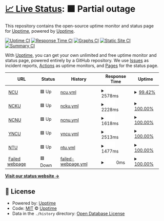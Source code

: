 # [📈 Live Status](https://demo.upptime.js.org): <!--live status--> **🟧 Partial outage**

This repository contains the open-source uptime monitor and status page for [Upptime](https://upptime.js.org), powered by [Upptime](https://github.com/upptime/upptime).

[![Uptime CI](https://github.com/upptime/upptime/workflows/Uptime%20CI/badge.svg)](https://github.com/upptime/upptime/actions?query=workflow%3A%22Uptime+CI%22)
[![Response Time CI](https://github.com/upptime/upptime/workflows/Response%20Time%20CI/badge.svg)](https://github.com/upptime/upptime/actions?query=workflow%3A%22Response+Time+CI%22)
[![Graphs CI](https://github.com/upptime/upptime/workflows/Graphs%20CI/badge.svg)](https://github.com/upptime/upptime/actions?query=workflow%3A%22Graphs+CI%22)
[![Static Site CI](https://github.com/upptime/upptime/workflows/Static%20Site%20CI/badge.svg)](https://github.com/upptime/upptime/actions?query=workflow%3A%22Static+Site+CI%22)
[![Summary CI](https://github.com/upptime/upptime/workflows/Summary%20CI/badge.svg)](https://github.com/upptime/upptime/actions?query=workflow%3A%22Summary+CI%22)

With [Upptime](https://upptime.js.org), you can get your own unlimited and free uptime monitor and status page, powered entirely by a GitHub repository. We use [Issues](https://github.com/upptime/upptime/issues) as incident reports, [Actions](https://github.com/upptime/upptime/actions) as uptime monitors, and [Pages](https://demo.upptime.js.org) for the status page.

<!--start: status pages-->
<!-- This summary is generated by Upptime (https://github.com/upptime/upptime) -->
<!-- Do not edit this manually, your changes will be overwritten -->
<!-- prettier-ignore -->
| URL | Status | History | Response Time | Uptime |
| --- | ------ | ------- | ------------- | ------ |
| <img alt="" src="https://favicons.githubusercontent.com/www.ncu.edu.tw" height="13"> [NCU](https://www.ncu.edu.tw/tw/index.html) | 🟩 Up | [ncu.yml](https://github.com/109403537/Upptime/commits/HEAD/history/ncu.yml) | <details><summary><img alt="Response time graph" src="./graphs/ncu/response-time-week.png" height="20"> 2578ms</summary><br><a href="https://demo.upptime.js.org/history/ncu"><img alt="Response time 2455" src="https://img.shields.io/endpoint?url=https%3A%2F%2Fraw.githubusercontent.com%2F109403537%2FUpptime%2FHEAD%2Fapi%2Fncu%2Fresponse-time.json"></a><br><a href="https://demo.upptime.js.org/history/ncu"><img alt="24-hour response time 2909" src="https://img.shields.io/endpoint?url=https%3A%2F%2Fraw.githubusercontent.com%2F109403537%2FUpptime%2FHEAD%2Fapi%2Fncu%2Fresponse-time-day.json"></a><br><a href="https://demo.upptime.js.org/history/ncu"><img alt="7-day response time 2578" src="https://img.shields.io/endpoint?url=https%3A%2F%2Fraw.githubusercontent.com%2F109403537%2FUpptime%2FHEAD%2Fapi%2Fncu%2Fresponse-time-week.json"></a><br><a href="https://demo.upptime.js.org/history/ncu"><img alt="30-day response time 2455" src="https://img.shields.io/endpoint?url=https%3A%2F%2Fraw.githubusercontent.com%2F109403537%2FUpptime%2FHEAD%2Fapi%2Fncu%2Fresponse-time-month.json"></a><br><a href="https://demo.upptime.js.org/history/ncu"><img alt="1-year response time 2455" src="https://img.shields.io/endpoint?url=https%3A%2F%2Fraw.githubusercontent.com%2F109403537%2FUpptime%2FHEAD%2Fapi%2Fncu%2Fresponse-time-year.json"></a></details> | <details><summary><a href="https://demo.upptime.js.org/history/ncu">99.42%</a></summary><a href="https://demo.upptime.js.org/history/ncu"><img alt="All-time uptime 99.71%" src="https://img.shields.io/endpoint?url=https%3A%2F%2Fraw.githubusercontent.com%2F109403537%2FUpptime%2FHEAD%2Fapi%2Fncu%2Fuptime.json"></a><br><a href="https://demo.upptime.js.org/history/ncu"><img alt="24-hour uptime 95.96%" src="https://img.shields.io/endpoint?url=https%3A%2F%2Fraw.githubusercontent.com%2F109403537%2FUpptime%2FHEAD%2Fapi%2Fncu%2Fuptime-day.json"></a><br><a href="https://demo.upptime.js.org/history/ncu"><img alt="7-day uptime 99.42%" src="https://img.shields.io/endpoint?url=https%3A%2F%2Fraw.githubusercontent.com%2F109403537%2FUpptime%2FHEAD%2Fapi%2Fncu%2Fuptime-week.json"></a><br><a href="https://demo.upptime.js.org/history/ncu"><img alt="30-day uptime 99.71%" src="https://img.shields.io/endpoint?url=https%3A%2F%2Fraw.githubusercontent.com%2F109403537%2FUpptime%2FHEAD%2Fapi%2Fncu%2Fuptime-month.json"></a><br><a href="https://demo.upptime.js.org/history/ncu"><img alt="1-year uptime 99.71%" src="https://img.shields.io/endpoint?url=https%3A%2F%2Fraw.githubusercontent.com%2F109403537%2FUpptime%2FHEAD%2Fapi%2Fncu%2Fuptime-year.json"></a></details>
| <img alt="" src="https://favicons.githubusercontent.com/www.ncku.edu.tw" height="13"> [NCKU](https://www.ncku.edu.tw/) | 🟩 Up | [ncku.yml](https://github.com/109403537/Upptime/commits/HEAD/history/ncku.yml) | <details><summary><img alt="Response time graph" src="./graphs/ncku/response-time-week.png" height="20"> 2228ms</summary><br><a href="https://demo.upptime.js.org/history/ncku"><img alt="Response time 2146" src="https://img.shields.io/endpoint?url=https%3A%2F%2Fraw.githubusercontent.com%2F109403537%2FUpptime%2FHEAD%2Fapi%2Fncku%2Fresponse-time.json"></a><br><a href="https://demo.upptime.js.org/history/ncku"><img alt="24-hour response time 2132" src="https://img.shields.io/endpoint?url=https%3A%2F%2Fraw.githubusercontent.com%2F109403537%2FUpptime%2FHEAD%2Fapi%2Fncku%2Fresponse-time-day.json"></a><br><a href="https://demo.upptime.js.org/history/ncku"><img alt="7-day response time 2228" src="https://img.shields.io/endpoint?url=https%3A%2F%2Fraw.githubusercontent.com%2F109403537%2FUpptime%2FHEAD%2Fapi%2Fncku%2Fresponse-time-week.json"></a><br><a href="https://demo.upptime.js.org/history/ncku"><img alt="30-day response time 2146" src="https://img.shields.io/endpoint?url=https%3A%2F%2Fraw.githubusercontent.com%2F109403537%2FUpptime%2FHEAD%2Fapi%2Fncku%2Fresponse-time-month.json"></a><br><a href="https://demo.upptime.js.org/history/ncku"><img alt="1-year response time 2146" src="https://img.shields.io/endpoint?url=https%3A%2F%2Fraw.githubusercontent.com%2F109403537%2FUpptime%2FHEAD%2Fapi%2Fncku%2Fresponse-time-year.json"></a></details> | <details><summary><a href="https://demo.upptime.js.org/history/ncku">100.00%</a></summary><a href="https://demo.upptime.js.org/history/ncku"><img alt="All-time uptime 100.00%" src="https://img.shields.io/endpoint?url=https%3A%2F%2Fraw.githubusercontent.com%2F109403537%2FUpptime%2FHEAD%2Fapi%2Fncku%2Fuptime.json"></a><br><a href="https://demo.upptime.js.org/history/ncku"><img alt="24-hour uptime 100.00%" src="https://img.shields.io/endpoint?url=https%3A%2F%2Fraw.githubusercontent.com%2F109403537%2FUpptime%2FHEAD%2Fapi%2Fncku%2Fuptime-day.json"></a><br><a href="https://demo.upptime.js.org/history/ncku"><img alt="7-day uptime 100.00%" src="https://img.shields.io/endpoint?url=https%3A%2F%2Fraw.githubusercontent.com%2F109403537%2FUpptime%2FHEAD%2Fapi%2Fncku%2Fuptime-week.json"></a><br><a href="https://demo.upptime.js.org/history/ncku"><img alt="30-day uptime 100.00%" src="https://img.shields.io/endpoint?url=https%3A%2F%2Fraw.githubusercontent.com%2F109403537%2FUpptime%2FHEAD%2Fapi%2Fncku%2Fuptime-month.json"></a><br><a href="https://demo.upptime.js.org/history/ncku"><img alt="1-year uptime 100.00%" src="https://img.shields.io/endpoint?url=https%3A%2F%2Fraw.githubusercontent.com%2F109403537%2FUpptime%2FHEAD%2Fapi%2Fncku%2Fuptime-year.json"></a></details>
| <img alt="" src="https://favicons.githubusercontent.com/rpage.ncnu.edu.tw" height="13"> [NCNU](https://rpage.ncnu.edu.tw/) | 🟩 Up | [ncnu.yml](https://github.com/109403537/Upptime/commits/HEAD/history/ncnu.yml) | <details><summary><img alt="Response time graph" src="./graphs/ncnu/response-time-week.png" height="20"> 1618ms</summary><br><a href="https://demo.upptime.js.org/history/ncnu"><img alt="Response time 1749" src="https://img.shields.io/endpoint?url=https%3A%2F%2Fraw.githubusercontent.com%2F109403537%2FUpptime%2FHEAD%2Fapi%2Fncnu%2Fresponse-time.json"></a><br><a href="https://demo.upptime.js.org/history/ncnu"><img alt="24-hour response time 1517" src="https://img.shields.io/endpoint?url=https%3A%2F%2Fraw.githubusercontent.com%2F109403537%2FUpptime%2FHEAD%2Fapi%2Fncnu%2Fresponse-time-day.json"></a><br><a href="https://demo.upptime.js.org/history/ncnu"><img alt="7-day response time 1618" src="https://img.shields.io/endpoint?url=https%3A%2F%2Fraw.githubusercontent.com%2F109403537%2FUpptime%2FHEAD%2Fapi%2Fncnu%2Fresponse-time-week.json"></a><br><a href="https://demo.upptime.js.org/history/ncnu"><img alt="30-day response time 1749" src="https://img.shields.io/endpoint?url=https%3A%2F%2Fraw.githubusercontent.com%2F109403537%2FUpptime%2FHEAD%2Fapi%2Fncnu%2Fresponse-time-month.json"></a><br><a href="https://demo.upptime.js.org/history/ncnu"><img alt="1-year response time 1749" src="https://img.shields.io/endpoint?url=https%3A%2F%2Fraw.githubusercontent.com%2F109403537%2FUpptime%2FHEAD%2Fapi%2Fncnu%2Fresponse-time-year.json"></a></details> | <details><summary><a href="https://demo.upptime.js.org/history/ncnu">100.00%</a></summary><a href="https://demo.upptime.js.org/history/ncnu"><img alt="All-time uptime 100.00%" src="https://img.shields.io/endpoint?url=https%3A%2F%2Fraw.githubusercontent.com%2F109403537%2FUpptime%2FHEAD%2Fapi%2Fncnu%2Fuptime.json"></a><br><a href="https://demo.upptime.js.org/history/ncnu"><img alt="24-hour uptime 100.00%" src="https://img.shields.io/endpoint?url=https%3A%2F%2Fraw.githubusercontent.com%2F109403537%2FUpptime%2FHEAD%2Fapi%2Fncnu%2Fuptime-day.json"></a><br><a href="https://demo.upptime.js.org/history/ncnu"><img alt="7-day uptime 100.00%" src="https://img.shields.io/endpoint?url=https%3A%2F%2Fraw.githubusercontent.com%2F109403537%2FUpptime%2FHEAD%2Fapi%2Fncnu%2Fuptime-week.json"></a><br><a href="https://demo.upptime.js.org/history/ncnu"><img alt="30-day uptime 100.00%" src="https://img.shields.io/endpoint?url=https%3A%2F%2Fraw.githubusercontent.com%2F109403537%2FUpptime%2FHEAD%2Fapi%2Fncnu%2Fuptime-month.json"></a><br><a href="https://demo.upptime.js.org/history/ncnu"><img alt="1-year uptime 100.00%" src="https://img.shields.io/endpoint?url=https%3A%2F%2Fraw.githubusercontent.com%2F109403537%2FUpptime%2FHEAD%2Fapi%2Fncnu%2Fuptime-year.json"></a></details>
| <img alt="" src="https://favicons.githubusercontent.com/www.nycu.edu.tw" height="13"> [YNCU](https://www.nycu.edu.tw/) | 🟩 Up | [yncu.yml](https://github.com/109403537/Upptime/commits/HEAD/history/yncu.yml) | <details><summary><img alt="Response time graph" src="./graphs/yncu/response-time-week.png" height="20"> 2513ms</summary><br><a href="https://demo.upptime.js.org/history/yncu"><img alt="Response time 2330" src="https://img.shields.io/endpoint?url=https%3A%2F%2Fraw.githubusercontent.com%2F109403537%2FUpptime%2FHEAD%2Fapi%2Fyncu%2Fresponse-time.json"></a><br><a href="https://demo.upptime.js.org/history/yncu"><img alt="24-hour response time 3217" src="https://img.shields.io/endpoint?url=https%3A%2F%2Fraw.githubusercontent.com%2F109403537%2FUpptime%2FHEAD%2Fapi%2Fyncu%2Fresponse-time-day.json"></a><br><a href="https://demo.upptime.js.org/history/yncu"><img alt="7-day response time 2513" src="https://img.shields.io/endpoint?url=https%3A%2F%2Fraw.githubusercontent.com%2F109403537%2FUpptime%2FHEAD%2Fapi%2Fyncu%2Fresponse-time-week.json"></a><br><a href="https://demo.upptime.js.org/history/yncu"><img alt="30-day response time 2330" src="https://img.shields.io/endpoint?url=https%3A%2F%2Fraw.githubusercontent.com%2F109403537%2FUpptime%2FHEAD%2Fapi%2Fyncu%2Fresponse-time-month.json"></a><br><a href="https://demo.upptime.js.org/history/yncu"><img alt="1-year response time 2330" src="https://img.shields.io/endpoint?url=https%3A%2F%2Fraw.githubusercontent.com%2F109403537%2FUpptime%2FHEAD%2Fapi%2Fyncu%2Fresponse-time-year.json"></a></details> | <details><summary><a href="https://demo.upptime.js.org/history/yncu">100.00%</a></summary><a href="https://demo.upptime.js.org/history/yncu"><img alt="All-time uptime 100.00%" src="https://img.shields.io/endpoint?url=https%3A%2F%2Fraw.githubusercontent.com%2F109403537%2FUpptime%2FHEAD%2Fapi%2Fyncu%2Fuptime.json"></a><br><a href="https://demo.upptime.js.org/history/yncu"><img alt="24-hour uptime 100.00%" src="https://img.shields.io/endpoint?url=https%3A%2F%2Fraw.githubusercontent.com%2F109403537%2FUpptime%2FHEAD%2Fapi%2Fyncu%2Fuptime-day.json"></a><br><a href="https://demo.upptime.js.org/history/yncu"><img alt="7-day uptime 100.00%" src="https://img.shields.io/endpoint?url=https%3A%2F%2Fraw.githubusercontent.com%2F109403537%2FUpptime%2FHEAD%2Fapi%2Fyncu%2Fuptime-week.json"></a><br><a href="https://demo.upptime.js.org/history/yncu"><img alt="30-day uptime 100.00%" src="https://img.shields.io/endpoint?url=https%3A%2F%2Fraw.githubusercontent.com%2F109403537%2FUpptime%2FHEAD%2Fapi%2Fyncu%2Fuptime-month.json"></a><br><a href="https://demo.upptime.js.org/history/yncu"><img alt="1-year uptime 100.00%" src="https://img.shields.io/endpoint?url=https%3A%2F%2Fraw.githubusercontent.com%2F109403537%2FUpptime%2FHEAD%2Fapi%2Fyncu%2Fuptime-year.json"></a></details>
| <img alt="" src="https://favicons.githubusercontent.com/www.ntu.edu.tw" height="13"> [NTU](https://www.ntu.edu.tw/) | 🟩 Up | [ntu.yml](https://github.com/109403537/Upptime/commits/HEAD/history/ntu.yml) | <details><summary><img alt="Response time graph" src="./graphs/ntu/response-time-week.png" height="20"> 1477ms</summary><br><a href="https://demo.upptime.js.org/history/ntu"><img alt="Response time 1623" src="https://img.shields.io/endpoint?url=https%3A%2F%2Fraw.githubusercontent.com%2F109403537%2FUpptime%2FHEAD%2Fapi%2Fntu%2Fresponse-time.json"></a><br><a href="https://demo.upptime.js.org/history/ntu"><img alt="24-hour response time 2334" src="https://img.shields.io/endpoint?url=https%3A%2F%2Fraw.githubusercontent.com%2F109403537%2FUpptime%2FHEAD%2Fapi%2Fntu%2Fresponse-time-day.json"></a><br><a href="https://demo.upptime.js.org/history/ntu"><img alt="7-day response time 1477" src="https://img.shields.io/endpoint?url=https%3A%2F%2Fraw.githubusercontent.com%2F109403537%2FUpptime%2FHEAD%2Fapi%2Fntu%2Fresponse-time-week.json"></a><br><a href="https://demo.upptime.js.org/history/ntu"><img alt="30-day response time 1623" src="https://img.shields.io/endpoint?url=https%3A%2F%2Fraw.githubusercontent.com%2F109403537%2FUpptime%2FHEAD%2Fapi%2Fntu%2Fresponse-time-month.json"></a><br><a href="https://demo.upptime.js.org/history/ntu"><img alt="1-year response time 1623" src="https://img.shields.io/endpoint?url=https%3A%2F%2Fraw.githubusercontent.com%2F109403537%2FUpptime%2FHEAD%2Fapi%2Fntu%2Fresponse-time-year.json"></a></details> | <details><summary><a href="https://demo.upptime.js.org/history/ntu">100.00%</a></summary><a href="https://demo.upptime.js.org/history/ntu"><img alt="All-time uptime 100.00%" src="https://img.shields.io/endpoint?url=https%3A%2F%2Fraw.githubusercontent.com%2F109403537%2FUpptime%2FHEAD%2Fapi%2Fntu%2Fuptime.json"></a><br><a href="https://demo.upptime.js.org/history/ntu"><img alt="24-hour uptime 100.00%" src="https://img.shields.io/endpoint?url=https%3A%2F%2Fraw.githubusercontent.com%2F109403537%2FUpptime%2FHEAD%2Fapi%2Fntu%2Fuptime-day.json"></a><br><a href="https://demo.upptime.js.org/history/ntu"><img alt="7-day uptime 100.00%" src="https://img.shields.io/endpoint?url=https%3A%2F%2Fraw.githubusercontent.com%2F109403537%2FUpptime%2FHEAD%2Fapi%2Fntu%2Fuptime-week.json"></a><br><a href="https://demo.upptime.js.org/history/ntu"><img alt="30-day uptime 100.00%" src="https://img.shields.io/endpoint?url=https%3A%2F%2Fraw.githubusercontent.com%2F109403537%2FUpptime%2FHEAD%2Fapi%2Fntu%2Fuptime-month.json"></a><br><a href="https://demo.upptime.js.org/history/ntu"><img alt="1-year uptime 100.00%" src="https://img.shields.io/endpoint?url=https%3A%2F%2Fraw.githubusercontent.com%2F109403537%2FUpptime%2FHEAD%2Fapi%2Fntu%2Fuptime-year.json"></a></details>
| <img alt="" src="https://favicons.githubusercontent.com/www.zu.edu.tw" height="13"> [Failed webpage](https://www.Zu.edu.tw/tw/) | 🟥 Down | [failed-webpage.yml](https://github.com/109403537/Upptime/commits/HEAD/history/failed-webpage.yml) | <details><summary><img alt="Response time graph" src="./graphs/failed-webpage/response-time-week.png" height="20"> 0ms</summary><br><a href="https://demo.upptime.js.org/history/failed-webpage"><img alt="Response time 0" src="https://img.shields.io/endpoint?url=https%3A%2F%2Fraw.githubusercontent.com%2F109403537%2FUpptime%2FHEAD%2Fapi%2Ffailed-webpage%2Fresponse-time.json"></a><br><a href="https://demo.upptime.js.org/history/failed-webpage"><img alt="24-hour response time 0" src="https://img.shields.io/endpoint?url=https%3A%2F%2Fraw.githubusercontent.com%2F109403537%2FUpptime%2FHEAD%2Fapi%2Ffailed-webpage%2Fresponse-time-day.json"></a><br><a href="https://demo.upptime.js.org/history/failed-webpage"><img alt="7-day response time 0" src="https://img.shields.io/endpoint?url=https%3A%2F%2Fraw.githubusercontent.com%2F109403537%2FUpptime%2FHEAD%2Fapi%2Ffailed-webpage%2Fresponse-time-week.json"></a><br><a href="https://demo.upptime.js.org/history/failed-webpage"><img alt="30-day response time 0" src="https://img.shields.io/endpoint?url=https%3A%2F%2Fraw.githubusercontent.com%2F109403537%2FUpptime%2FHEAD%2Fapi%2Ffailed-webpage%2Fresponse-time-month.json"></a><br><a href="https://demo.upptime.js.org/history/failed-webpage"><img alt="1-year response time 0" src="https://img.shields.io/endpoint?url=https%3A%2F%2Fraw.githubusercontent.com%2F109403537%2FUpptime%2FHEAD%2Fapi%2Ffailed-webpage%2Fresponse-time-year.json"></a></details> | <details><summary><a href="https://demo.upptime.js.org/history/failed-webpage">100.00%</a></summary><a href="https://demo.upptime.js.org/history/failed-webpage"><img alt="All-time uptime 100.00%" src="https://img.shields.io/endpoint?url=https%3A%2F%2Fraw.githubusercontent.com%2F109403537%2FUpptime%2FHEAD%2Fapi%2Ffailed-webpage%2Fuptime.json"></a><br><a href="https://demo.upptime.js.org/history/failed-webpage"><img alt="24-hour uptime 100.00%" src="https://img.shields.io/endpoint?url=https%3A%2F%2Fraw.githubusercontent.com%2F109403537%2FUpptime%2FHEAD%2Fapi%2Ffailed-webpage%2Fuptime-day.json"></a><br><a href="https://demo.upptime.js.org/history/failed-webpage"><img alt="7-day uptime 100.00%" src="https://img.shields.io/endpoint?url=https%3A%2F%2Fraw.githubusercontent.com%2F109403537%2FUpptime%2FHEAD%2Fapi%2Ffailed-webpage%2Fuptime-week.json"></a><br><a href="https://demo.upptime.js.org/history/failed-webpage"><img alt="30-day uptime 100.00%" src="https://img.shields.io/endpoint?url=https%3A%2F%2Fraw.githubusercontent.com%2F109403537%2FUpptime%2FHEAD%2Fapi%2Ffailed-webpage%2Fuptime-month.json"></a><br><a href="https://demo.upptime.js.org/history/failed-webpage"><img alt="1-year uptime 100.00%" src="https://img.shields.io/endpoint?url=https%3A%2F%2Fraw.githubusercontent.com%2F109403537%2FUpptime%2FHEAD%2Fapi%2Ffailed-webpage%2Fuptime-year.json"></a></details>

<!--end: status pages-->

[**Visit our status website →**](https://demo.upptime.js.org)

## 📄 License

- Powered by: [Upptime](https://github.com/upptime/upptime)
- Code: [MIT](./LICENSE) © [Upptime](https://upptime.js.org)
- Data in the `./history` directory: [Open Database License](https://opendatacommons.org/licenses/odbl/1-0/)
